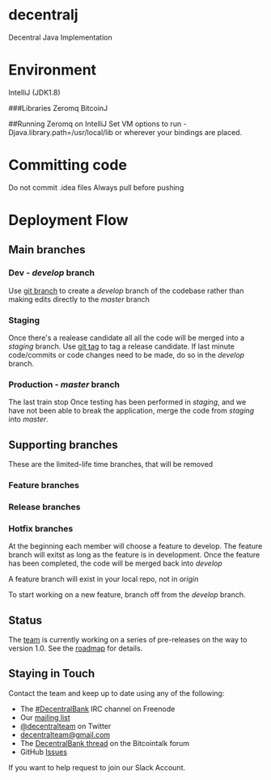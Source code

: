 decentralj
==========

Decentral Java Implementation

# Environment
IntelliJ (JDK1.8)

###Libraries
Zeromq
BitcoinJ

##Running Zeromq on IntelliJ
Set VM options to run -Djava.library.path=/usr/local/lib  or wherever your bindings are placed.

# Committing code
Do not commit .idea files
Always pull before pushing

# Deployment Flow

## Main branches

### Dev - *develop* branch
Use  [git branch](http://git-scm.com/book/ch3-2.html) to create a *develop* branch of the codebase rather than making edits directly to the *master* branch
> 
>

### Staging
Once there's a realease candidate all all the code will be merged into a *staging* branch.
Use [git tag](http://git-scm.com/book/en/Git-Basics-Tagging) to tag a release candidate.
If last minute code/commits or code changes need to be made, do so in the *develop* branch.

### Production - *master* branch
The last train stop
Once testing has been performed in *staging*, and we have not been able to break the application, merge the code from *staging* into *master*.

## Supporting branches
These are the limited-life time branches, that will be removed

### Feature branches
### Release branches
### Hotfix branches

At the beginning each member will choose a feature to develop.
The feature branch will exitst as long as the feature is in development.
Once the feature has been completed, the code will be merged back into *develop*

A feature branch will exist in your local repo, not in *origin*

To start working on a new feature, branch off from the *develop* branch.


Status
------

The [team](https://github.com/orgs/DecentralBank/people) is currently working on a series of pre-releases on the way to version 1.0. See the [roadmap](https://github.com/DecentralBank/decentralj/wiki/Roadmap) for details.



Staying in Touch
----------------

Contact the team and keep up to date using any of the following:

 - The [#DecentralBank](https://webchat.freenode.net/?channels=DecentralBank) IRC channel on Freenode
 - Our [mailing list](https://groups.google.com/forum/#!forum/DecentralBank)
 - [@decentralteam](https://twitter.com/decentralteam) on Twitter
 - [decentralteam@gmail.com](mailto:decentralteam@gmail.com)
 - The [DecentralBank thread](https://bitcointalk.org/index.php?topic=718112.new#new) on the Bitcointalk forum
 - GitHub [Issues](https://github.com/DecentralBank/decentralj/issues)

If you want to help request to join our Slack Account.


